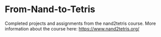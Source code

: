 # From-Nand-to-Tetris
Completed projects and assignments from the nand2tetris course. More information about the course here: https://www.nand2tetris.org/
